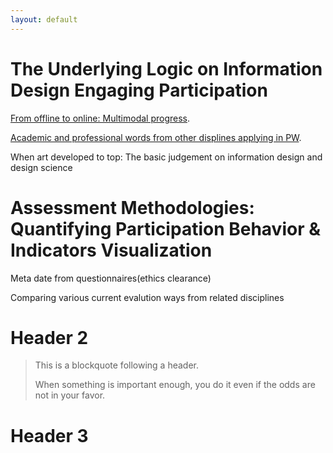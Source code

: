 ```yaml
---
layout: default
---
```




# The Underlying Logic on Information Design Engaging Participation

[From offline to online: Multimodal progress](./another-page.html).

[Academic and professional words from other displines applying in PW](./another-page2.html).

When art developed to top: The basic judgement on information design and design science

# Assessment Methodologies: Quantifying Participation Behavior & Indicators Visualization

Meta date from questionnaires(ethics clearance)

Comparing various current evalution ways from related disciplines 

# Header 2

> This is a blockquote following a header.
>
> When something is important enough, you do it even if the odds are not in your favor.

# Header 3

